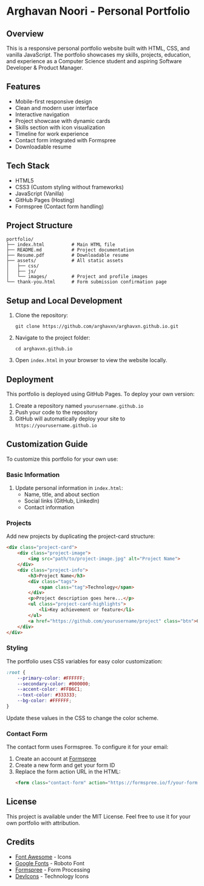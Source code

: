 # Arghavan Noori - Personal Portfolio

## Overview
This is a responsive personal portfolio website built with HTML, CSS, and vanilla JavaScript. The portfolio showcases my skills, projects, education, and experience as a Computer Science student and aspiring Software Developer & Product Manager.


## Features
- Mobile-first responsive design
- Clean and modern user interface
- Interactive navigation
- Project showcase with dynamic cards
- Skills section with icon visualization
- Timeline for work experience
- Contact form integrated with Formspree
- Downloadable resume

## Tech Stack
- HTML5
- CSS3 (Custom styling without frameworks)
- JavaScript (Vanilla)
- GitHub Pages (Hosting)
- Formspree (Contact form handling)

## Project Structure
```
portfolio/
├── index.html          # Main HTML file
├── README.md           # Project documentation
├── Resume.pdf          # Downloadable resume
├── assets/             # All static assets
│   ├── css/
│   ├── js/
│   └── images/         # Project and profile images
└── thank-you.html      # Form submission confirmation page
```

## Setup and Local Development
1. Clone the repository:
   ```
   git clone https://github.com/arghavxn/arghavxn.github.io.git
   ```
2. Navigate to the project folder:
   ```
   cd arghavxn.github.io
   ```
3. Open `index.html` in your browser to view the website locally.

## Deployment
This portfolio is deployed using GitHub Pages. To deploy your own version:

1. Create a repository named `yourusername.github.io`
2. Push your code to the repository
3. GitHub will automatically deploy your site to `https://yourusername.github.io`

## Customization Guide
To customize this portfolio for your own use:

### Basic Information
1. Update personal information in `index.html`:
   - Name, title, and about section
   - Social links (GitHub, LinkedIn)
   - Contact information

### Projects
Add new projects by duplicating the project-card structure:
```html
<div class="project-card">
    <div class="project-image">
        <img src="path/to/project-image.jpg" alt="Project Name">
    </div>
    <div class="project-info">
        <h3>Project Name</h3>
        <div class="tags">
            <span class="tag">Technology</span>
        </div>
        <p>Project description goes here...</p>
        <ul class="project-card-highlights">
            <li>Key achievement or feature</li>
        </ul>
        <a href="https://github.com/yourusername/project" class="btn">GitHub</a>
    </div>
</div>
```

### Styling
The portfolio uses CSS variables for easy color customization:
```css
:root {
    --primary-color: #FFFFFF;
    --secondary-color: #000000;
    --accent-color: #FFB6C1;
    --text-color: #333333;
    --bg-color: #FFFFFF;
}
```
Update these values in the CSS to change the color scheme.

### Contact Form
The contact form uses Formspree. To configure it for your email:
1. Create an account at [Formspree](https://formspree.io/)
2. Create a new form and get your form ID
3. Replace the form action URL in the HTML:
   ```html
   <form class="contact-form" action="https://formspree.io/f/your-form-id" method="POST">
   ```

## License
This project is available under the MIT License. Feel free to use it for your own portfolio with attribution.

## Credits
- [Font Awesome](https://fontawesome.com/) - Icons
- [Google Fonts](https://fonts.google.com/) - Roboto Font
- [Formspree](https://formspree.io/) - Form Processing
- [DevIcons](https://github.com/devicons/devicon/) - Technology Icons

